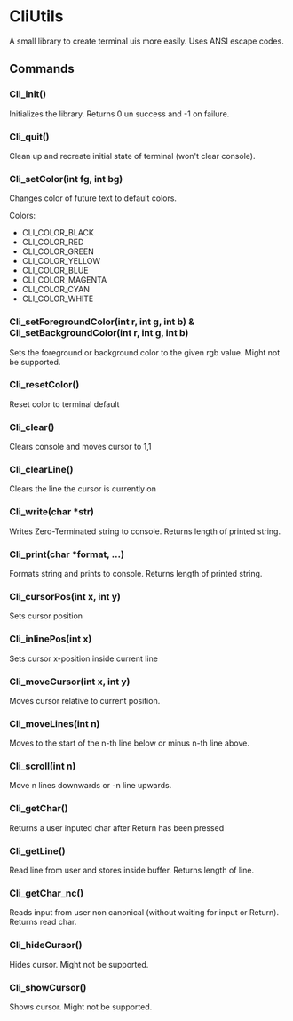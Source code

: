 # CliUtils
A small library to create terminal uis more easily. Uses ANSI escape codes.
## Commands
### Cli_init()
Initializes the library. 
Returns 0 un success and -1 on failure.
### Cli_quit()
Clean up and recreate initial state of terminal (won't clear console).
### Cli_setColor(int fg, int bg)
Changes color of future text to default colors.

Colors:
  - CLI_COLOR_BLACK
  - CLI_COLOR_RED
  - CLI_COLOR_GREEN
  - CLI_COLOR_YELLOW
  - CLI_COLOR_BLUE
  - CLI_COLOR_MAGENTA
  - CLI_COLOR_CYAN
  - CLI_COLOR_WHITE
### Cli_setForegroundColor(int r, int g, int b) & Cli_setBackgroundColor(int r, int g, int b)
Sets the foreground or background color to the given rgb value. Might not be supported.
### Cli_resetColor()
Reset color to terminal default
### Cli_clear()
Clears console and moves cursor to 1,1
### Cli_clearLine()
Clears the line the cursor is currently on
### Cli_write(char *str)
Writes Zero-Terminated string to console.
Returns length of printed string.
### Cli_print(char *format, ...)
Formats string and prints to console.
Returns length of printed string.
### Cli_cursorPos(int x, int y)
Sets cursor position
### Cli_inlinePos(int x)
Sets cursor x-position inside current line
### Cli_moveCursor(int x, int y)
Moves cursor relative to current position.
### Cli_moveLines(int n)
Moves to the start of the n-th line below or minus n-th line above.
### Cli_scroll(int n)
Move n lines downwards or -n line upwards.
### Cli_getChar()
Returns a user inputed char after Return has been pressed
### Cli_getLine()
Read line from user and stores inside buffer.
Returns length of line.
### Cli_getChar_nc()
Reads input from user non canonical (without waiting for input or Return).
Returns read char.
### Cli_hideCursor()
Hides cursor. Might not be supported.
### Cli_showCursor()
Shows cursor. Might not be supported.